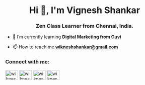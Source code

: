 <h1 align="center">Hi 👋, I'm Vignesh Shankar</h1>
<h3 align="center">Zen Class Learner from Chennai, India.</h3>


- 🌱 I’m currently learning **Digital Marketing from Guvi**

- 📫 How to reach me **wikneshshankar@gmail.com**

<h3 align="left">Connect with me:</h3>
<p align="left">
<a href="https://twitter.com/wikneshshankar" target="blank"><img align="center" src="https://raw.githubusercontent.com/rahuldkjain/github-profile-readme-generator/master/src/images/icons/Social/twitter.svg" alt="wikneshshankar" height="30" width="40" /></a>
<a href="https://linkedin.com/in/wikneshshankar" target="blank"><img align="center" src="https://raw.githubusercontent.com/rahuldkjain/github-profile-readme-generator/master/src/images/icons/Social/linked-in-alt.svg" alt="wikneshshankar" height="30" width="40" /></a>
<a href="https://fb.com/wikneshshankar" target="blank"><img align="center" src="https://raw.githubusercontent.com/rahuldkjain/github-profile-readme-generator/master/src/images/icons/Social/facebook.svg" alt="wikneshshankar" height="30" width="40" /></a>
<a href="https://instagram.com/wikneshshankar" target="blank"><img align="center" src="https://raw.githubusercontent.com/rahuldkjain/github-profile-readme-generator/master/src/images/icons/Social/instagram.svg" alt="wikneshshankar" height="30" width="40" /></a>
</p>
